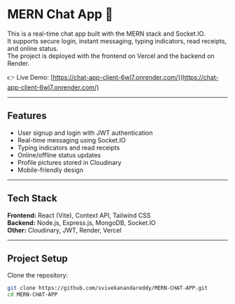 
# MERN Chat App 💬

This is a real-time chat app built with the MERN stack and Socket.IO.  
It supports secure login, instant messaging, typing indicators, read receipts, and online status.  
The project is deployed with the frontend on Vercel and the backend on Render.  

👉 Live Demo: [https://chat-app-client-6wl7.onrender.com/](https://chat-app-client-6wl7.onrender.com/)

---

## Features

- User signup and login with JWT authentication  
- Real-time messaging using Socket.IO  
- Typing indicators and read receipts  
- Online/offline status updates  
- Profile pictures stored in Cloudinary  
- Mobile-friendly design  

---

## Tech Stack

**Frontend:** React (Vite), Context API, Tailwind CSS  
**Backend:** Node.js, Express.js, MongoDB, Socket.IO  
**Other:** Cloudinary, JWT, Render, Vercel  

---

## Project Setup

Clone the repository:
```bash
git clone https://github.com/svivekanandareddy/MERN-CHAT-APP.git
cd MERN-CHAT-APP
